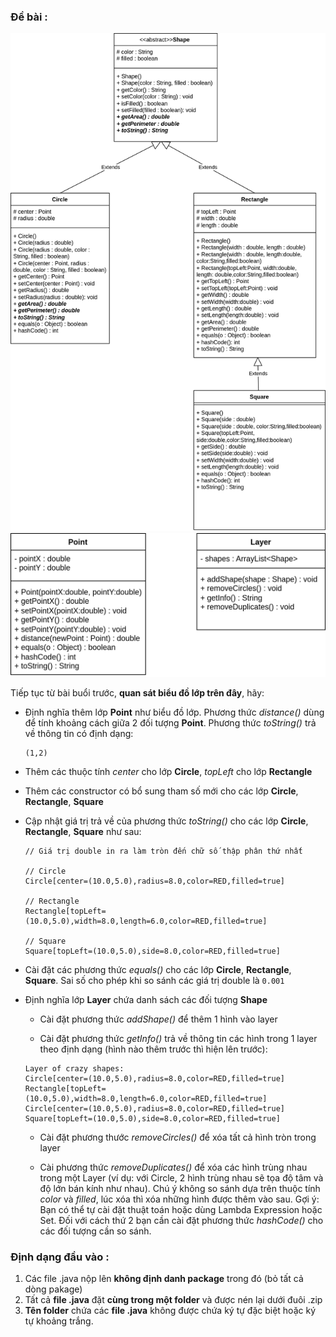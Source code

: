 ### Đề bài :

![Dahinh2_1.png](Dahinh2_1.png)
![Dahinh2_2.png](Dahinh2_2.png)

Tiếp tục từ bài buổi trước, **quan sát biểu đồ lớp trên đây**, hãy:

- Định nghĩa thêm lớp **Point** như biểu đồ lớp. Phương thức _distance()_ dùng để tính khoảng cách giữa 2 đối tượng **Point**. Phương thức _toString()_ trả về thông tin có định dạng:
    ```
    (1,2)
    ```
- Thêm các thuộc tính _center_ cho lớp **Circle**, _topLeft_ cho lớp **Rectangle**

- Thêm các constructor có bổ sung tham số mới cho các lớp **Circle**, **Rectangle**, **Square**

- Cập nhật giá trị trả về của phương thức _toString()_ cho các lớp **Circle**, **Rectangle**, **Square** như sau:

    ```
    // Giá trị double in ra làm tròn đến chữ số thập phân thứ nhất
    
    // Circle
    Circle[center=(10.0,5.0),radius=8.0,color=RED,filled=true]
    
    // Rectangle
    Rectangle[topLeft=(10.0,5.0),width=8.0,length=6.0,color=RED,filled=true]
    
    // Square
    Square[topLeft=(10.0,5.0),side=8.0,color=RED,filled=true]
    ```

- Cài đặt các phương thức _equals()_ cho các lớp **Circle**, **Rectangle**, **Square**. Sai số cho phép khi so sánh các giá trị double là `0.001`

- Định nghĩa lớp **Layer** chứa danh sách các đối tượng **Shape**

    - Cài đặt phương thức _addShape()_ để thêm 1 hình vào layer
  
    - Cài đặt phương thức _getInfo()_ trả về thông tin các hình trong 1 layer theo định dạng (hình nào thêm trước thì hiện lên trước):
  
    ```
    Layer of crazy shapes: 
    Circle[center=(10.0,5.0),radius=8.0,color=RED,filled=true]
    Rectangle[topLeft=(10.0,5.0),width=8.0,length=6.0,color=RED,filled=true]
    Circle[center=(10.0,5.0),radius=8.0,color=RED,filled=true]
    Square[topLeft=(10.0,5.0),side=8.0,color=RED,filled=true]
    ```
  
    - Cài đặt phương thước _removeCircles()_ để xóa tất cả hình tròn trong layer
  
    - Cài phương thức _removeDuplicates()_ để xóa các hình trùng nhau trong một Layer (ví dụ: với Circle, 2 hình trùng nhau sẽ tọa độ tâm và độ lớn bán kính như nhau). Chú ý không so sánh dựa trên thuộc tính _color_ và _filled_, lúc xóa thì xóa những hình được thêm vào sau. Gợi ý: Bạn có thể tự cài đặt thuật toán hoặc dùng Lambda Expression hoặc Set. Đối với cách thứ 2 bạn cần cài đặt phương thức _hashCode()_ cho các đối tượng cần so sánh.

### Định dạng đầu vào :

1. Các file .java nộp lên **không định danh package** trong đó (bỏ tất cả dòng pakage)
2. Tất cả **file .java** đặt **cùng trong một folder** và được nén lại dưới đuôi .zip
3. **Tên folder** chứa các **file .java** không được chứa ký tự đặc biệt hoặc ký tự khoảng trắng.
